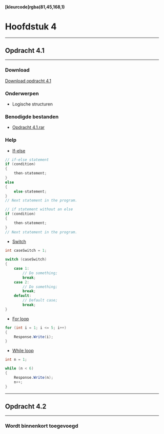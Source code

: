 #### [kleurcode]rgba(81,45,168,1)

# Hoofdstuk 4

---
## Opdracht 4.1
---

### Download
<a href="https://elo.kw1c.nl/CMS/Studie/811%20ICT-Academie/811%20VakkenInhoud/%5BB.02%20ASP%5D%20ASP/25187%20%C2%A0%20Applicatie-%20en%20mediaontwikkelaar/Periode%2003/Productie/02.%20Opdrachten/Hoofdstuk%2004/Opdracht%204.1.pdf" target="_blank">Download opdracht 4.1</a>

### Onderwerpen
*   Logische structuren

### Benodigde bestanden
*   <a href="https://elo.kw1c.nl/CMS/Studie/811%20ICT-Academie/811%20VakkenInhoud/%5BB.14%20HTM%5D%20HTMLCSS/Productie/02.%20Opdrachten/Hoofdstuk%204/Resources/Opdracht%204.1.rar" target="_blank">Opdracht 4.1.rar</a>

### Help
*   <a href="https://docs.microsoft.com/en-us/dotnet/csharp/language-reference/keywords/if-else" target="_blank">If-else</a>
```c#
// if-else statement  
if (condition)  
{  
    then-statement;  
}  
else  
{  
    else-statement;  
}  
// Next statement in the program.  

// if statement without an else  
if (condition)  
{  
    then-statement;  
}  
// Next statement in the program. 
```
*   <a href="https://docs.microsoft.com/en-us/dotnet/csharp/language-reference/keywords/switch" target="_blank">Switch</a>
```C#
int caseSwitch = 1;
      
switch (caseSwitch)
{
    case 1:
        // Do something;
        break;
    case 2:
        // Do something;
        break;
    default:
        // Default case;
        break;
}
```
*   <a href="https://docs.microsoft.com/en-us/dotnet/csharp/language-reference/keywords/for" target="_blank">For loop</a>
```C#
for (int i = 1; i <= 5; i++)
{
    Response.Write(i);
}
```
*   <a href="https://docs.microsoft.com/en-us/dotnet/csharp/language-reference/keywords/while" target="_blank">While loop</a>
```C#
int n = 1;

while (n < 6) 
{
    Response.Write(n);
    n++;
}
```
---
## Opdracht 4.2
---

### Wordt binnenkort toegevoegd